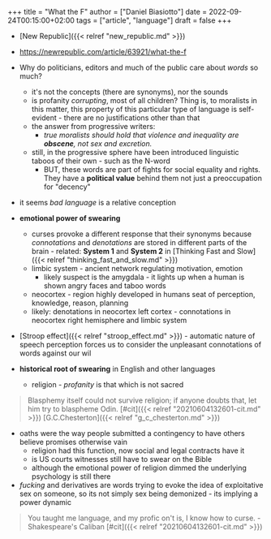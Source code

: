 +++
title = "What the F"
author = ["Daniel Biasiotto"]
date = 2022-09-24T00:15:00+02:00
tags = ["article", "language"]
draft = false
+++

-   [New Republic]({{< relref "new_republic.md" >}})
-   <https://newrepublic.com/article/63921/what-the-f>

-   Why do politicians, editors and much of the public care about _words_ so much?
    -   it's not the concepts (there are synonyms), nor the sounds
    -   is profanity _corrupting_, most of all children? Thing is, to moralists in this matter, this property of this particular type of language is self-evident - there are no justifications other than that
    -   the answer from progressive writers:
        -   _true moralists should hold that violence and inequality are **obscene**, not sex and excretion._
    -   still, in the progressive sphere have been introduced linguistic taboos of their own - such as the N-word
        -   BUT, these words are part of fights for social equality and rights. They have a **political value** behind them not just a preoccupation for "decency"
-   it seems _bad language_ is a relative conception
-   **emotional power of swearing**
    -   curses provoke a different response that their synonyms because _connotations_ and _denotations_ are stored in different parts of the brain - related: **System 1** and **System 2** in [Thinking Fast and Slow]({{< relref "thinking_fast_and_slow.md" >}})
    -   limbic system - ancient network regulating motivation, emotion
        -   likely suspect is the amygdala - it lights up when a human is shown angry faces and taboo words
    -   neocortex - region highly developed in humans seat of perception, knowledge, reason, planning
    -   likely: denotations in neocortex left cortex - connotations in neocortex right hemisphere and limbic system
-   [Stroop effect]({{< relref "stroop_effect.md" >}}) - automatic nature of speech perception forces us to consider the unpleasant connotations of words against our wil
-   **historical root of swearing** in English and other languages
    -   religion - _profanity_ is that which is not sacred

> Blasphemy itself could not survive religion; if anyone doubts that, let him try to blaspheme Odin. [#cit]({{< relref "20210604132601-cit.md" >}}) [G.C.Chesterton]({{< relref "g_c_chesterton.md" >}})

-   oaths were the way people submitted a contingency to have others believe promises otherwise vain
    -   religion had this function, now social and legal contracts have it
    -   is US courts witnesses still have to swear on the Bible
    -   although the emotional power of religion dimmed the underlying psychology is still there
-   _fucking_ and derivatives are words trying to evoke the idea of exploitative sex on someone, so its not simply sex being demonized - its implying a power dynamic

> You taught me language, and my profic on't is, I know how to curse. - Shakespeare's Caliban [#cit]({{< relref "20210604132601-cit.md" >}})
